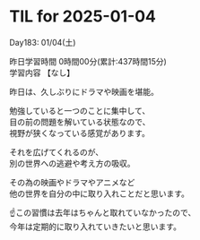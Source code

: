 # TIL for 2025-01-04
Day183: 01/04(土)<br>

昨日学習時間 0時間00分(累計:437時間15分)<br>
学習内容 【なし】<br>

昨日は、久しぶりにドラマや映画を堪能。<br>

勉強していると一つのことに集中して、<br>
目の前の問題を解いている状態なので、<br>
視野が狭くなっている感覚があります。<br>

それを広げてくれるのが、<br>
別の世界への逃避や考え方の吸収。<br>

その為の映画やドラマやアニメなど<br>
他の世界を自分の中に取り入れことだと思います。<br>

☝️この習慣は去年はちゃんと取れていなかったので、<br>
今年は定期的に取り入れていきたいと思います。<br>
